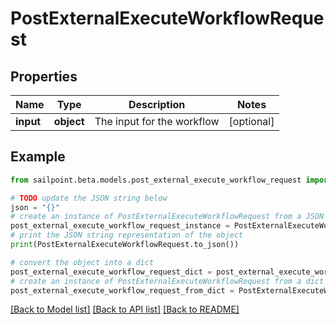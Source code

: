 # PostExternalExecuteWorkflowRequest


## Properties

Name | Type | Description | Notes
------------ | ------------- | ------------- | -------------
**input** | **object** | The input for the workflow | [optional] 

## Example

```python
from sailpoint.beta.models.post_external_execute_workflow_request import PostExternalExecuteWorkflowRequest

# TODO update the JSON string below
json = "{}"
# create an instance of PostExternalExecuteWorkflowRequest from a JSON string
post_external_execute_workflow_request_instance = PostExternalExecuteWorkflowRequest.from_json(json)
# print the JSON string representation of the object
print(PostExternalExecuteWorkflowRequest.to_json())

# convert the object into a dict
post_external_execute_workflow_request_dict = post_external_execute_workflow_request_instance.to_dict()
# create an instance of PostExternalExecuteWorkflowRequest from a dict
post_external_execute_workflow_request_from_dict = PostExternalExecuteWorkflowRequest.from_dict(post_external_execute_workflow_request_dict)
```
[[Back to Model list]](../README.md#documentation-for-models) [[Back to API list]](../README.md#documentation-for-api-endpoints) [[Back to README]](../README.md)


